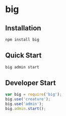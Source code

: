 # big

## Installation

```bash
npm install big
```

## Quick Start

```bash
big admin start
```

## Developer Start

```js
var big = require('big');
big.use('creature');
big.use('admin');
big.admin.start();
```